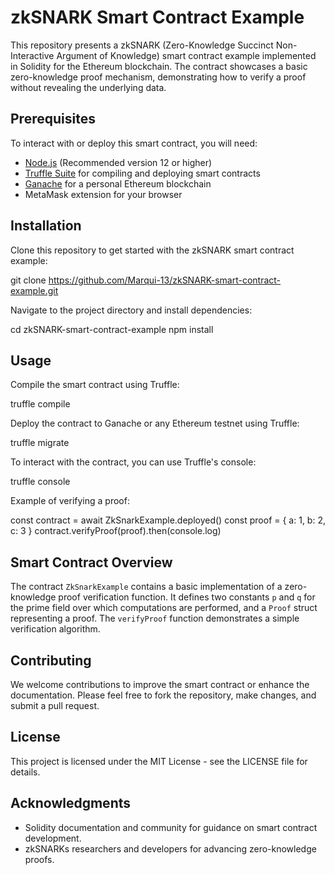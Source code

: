 # zkSNARK Smart Contract Example

This repository presents a zkSNARK (Zero-Knowledge Succinct Non-Interactive Argument of Knowledge) smart contract example implemented in Solidity for the Ethereum blockchain. The contract showcases a basic zero-knowledge proof mechanism, demonstrating how to verify a proof without revealing the underlying data.

## Prerequisites

To interact with or deploy this smart contract, you will need:

- [Node.js](https://nodejs.org/en/) (Recommended version 12 or higher)
- [Truffle Suite](https://www.trufflesuite.com/) for compiling and deploying smart contracts
- [Ganache](https://www.trufflesuite.com/ganache) for a personal Ethereum blockchain
- MetaMask extension for your browser

## Installation

Clone this repository to get started with the zkSNARK smart contract example:


git clone https://github.com/Marqui-13/zkSNARK-smart-contract-example.git


Navigate to the project directory and install dependencies:


cd zkSNARK-smart-contract-example
npm install


## Usage

Compile the smart contract using Truffle:


truffle compile


Deploy the contract to Ganache or any Ethereum testnet using Truffle:


truffle migrate


To interact with the contract, you can use Truffle's console:


truffle console


Example of verifying a proof:


const contract = await ZkSnarkExample.deployed()
const proof = { a: 1, b: 2, c: 3 }
contract.verifyProof(proof).then(console.log)


## Smart Contract Overview

The contract `ZkSnarkExample` contains a basic implementation of a zero-knowledge proof verification function. It defines two constants `p` and `q` for the prime field over which computations are performed, and a `Proof` struct representing a proof. The `verifyProof` function demonstrates a simple verification algorithm.

## Contributing

We welcome contributions to improve the smart contract or enhance the documentation. Please feel free to fork the repository, make changes, and submit a pull request.

## License

This project is licensed under the MIT License - see the LICENSE file for details.

## Acknowledgments

- Solidity documentation and community for guidance on smart contract development.
- zkSNARKs researchers and developers for advancing zero-knowledge proofs.